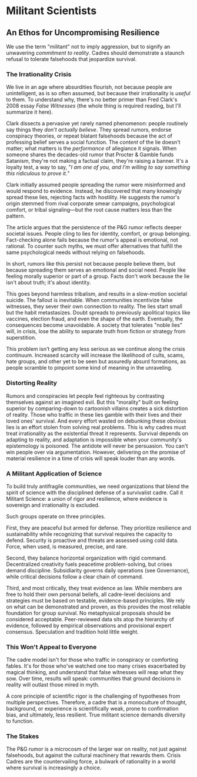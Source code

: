 # Militant Scientists

## An Ethos for Uncompromising Resilience

We use the term "militant" not to imply aggression, but to signify an unwavering _commitment to reality_. Cadres should demonstrate a staunch refusal to tolerate falsehoods that jeopardize survival.

### The Irrationality Crisis

We live in an age where absurdities flourish, not because people are unintelligent, as is so often assumed, but because their irrationality is _useful_ to them. To understand why, there's no better primer than Fred Clark's 2008 essay _False Witnesses_ (the whole thing is required reading, but I'll summarize it here).

Clark dissects a pervasive yet rarely named phenomenon: people routinely say things they _don't actually believe_. They spread rumors, endorse conspiracy theories, or repeat blatant falsehoods because the act of professing belief serves a social function. The _content_ of the lie doesn't matter; what matters is the _performance_ of allegiance it signals. When someone shares the decades-old rumor that Procter & Gamble funds Satanism, they're not making a factual claim, they're raising a banner. It's a loyalty test, a way to say, "_I am one of you, and I'm willing to say something this ridiculous to prove it._"

Clark initially assumed people spreading the rumor were misinformed and would respond to evidence. Instead, he discovered that many knowingly spread these lies, rejecting facts with hostility. He suggests the rumor's origin stemmed from rival corporate smear campaigns, psychological comfort, or tribal signaling—but the root cause matters less than the pattern.

The article argues that the persistence of the P&G rumor reflects deeper societal issues. People cling to lies for identity, comfort, or group belonging. Fact-checking alone fails because the rumor's appeal is emotional, not rational. To counter such myths, we must offer alternatives that fulfill the same psychological needs without relying on falsehoods.

In short, rumors like this persist not because people believe them, but because spreading them serves an emotional and social need. People like feeling morally superior or part of a group. Facts don't work because the lie isn't about truth; it's about identity.

This goes beyond harmless tribalism, and results in a slow-motion societal suicide. The fallout is inevitable. When communities incentivize false witnesses, they sever their own connection to reality. The lies start small but the habit metastasizes. Doubt spreads to previously apolitical topics like vaccines, election fraud, and even the shape of the earth. Eventually, the consequences become unavoidable. A society that tolerates "noble lies" will, in crisis, lose the ability to separate truth from fiction or strategy from superstition.

This problem isn't getting any less serious as we continue along the crisis continuum. Increased scarcity will increase the likelihood of cults, scams, hate groups, and other yet to be seen but assuredly absurd formations, as people scramble to pinpoint some kind of meaning in the unraveling.

### Distorting Reality

Rumors and conspiracies let people feel righteous by contrasting themselves against an imagined evil. But this "morality" built on feeling superior by comparing-down to cartoonish villains creates a sick distortion of reality. Those who traffic in these lies gamble with their lives and their loved ones' survival. And every effort wasted on debunking these obvious lies is an effort stolen from solving real problems.
This is why cadres must treat irrationality as the existential threat it represents. Survival depends on adapting to reality, and adaptation is impossible when your community's epistemology is poisoned. The antidote will never be persuasion. You can't win people over via argumentation. However, delivering on the promise of material resilience in a time of crisis will speak louder than any words.

### A Militant Application of Science

To build truly antifragile communities, we need organizations that blend the spirit of science with the disciplined defense of a survivalist cadre. Call it Militant Science: a union of rigor and resilience, where evidence is sovereign and irrationality is excluded.

Such groups operate on three principles.

First, they are peaceful but armed for defense. They prioritize resilience and sustainability while recognizing that survival requires the capacity to defend. Security is proactive and threats are assessed using cold data. Force, when used, is measured, precise, and rare.

Second, they balance horizontal organization with rigid command. Decentralized creativity fuels peacetime problem-solving, but crises demand discipline. Subsidiarity governs daily operations (see Governance), while critical decisions follow a clear chain of command.

Third, and most critically, they treat evidence as law. While members are free to hold their own personal beliefs, all cadre-level decisions and strategies must be based on testable, evidence-based principles. We rely on what can be demonstrated and proven, as this provides the most reliable foundation for group survival. No metaphysical proposals should be considered acceptable. Peer-reviewed data sits atop the hierarchy of evidence, followed by empirical observations and provisional expert consensus. Speculation and tradition hold little weight.

### This Won't Appeal to Everyone

The cadre model isn't for those who traffic in conspiracy or comforting fables. It's for those who've watched one too many crises exacerbated by magical thinking, and understand that false witnesses will reap what they sow. Over time, results will speak: communities that ground decisions in reality will outlast those mired in myth.

A core principle of scientific rigor is the challenging of hypotheses from multiple perspectives. Therefore, a cadre that is a monoculture of thought, background, or experience is scientifically weak, prone to confirmation bias, and ultimately, less resilient. True militant science demands diversity to function.

### The Stakes

The P&G rumor is a microcosm of the larger war on reality, not just against falsehoods, but against the cultural machinery that rewards them. Crisis Cadres are the countervailing force, a bulwark of rationality in a world where survival is increasingly a choice.
